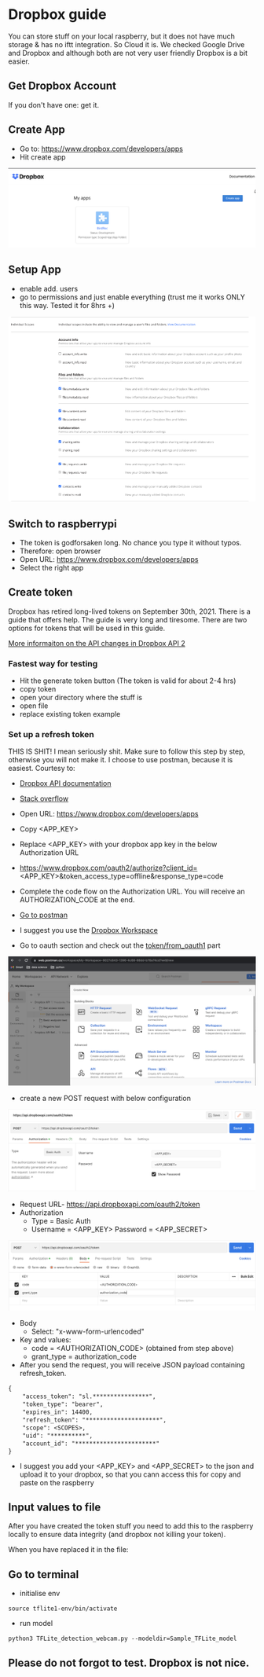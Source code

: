 # Dropbox guide
You can store stuff on your local raspberry, but it does not have much storage & has no iftt integration. So Cloud it is. 
We checked Google Drive and Dropbox and although both are not very user friendly Dropbox is a bit easier.

## Get Dropbox Account
If you don't have one: get it. 

## Create App
- Go to: https://www.dropbox.com/developers/apps
- Hit create app 

![](doc/Dropbox_app_create.png)

## Setup App
- enable add. users
- go to permissions and just enable everything (trust me it works ONLY this way. Tested it for 8hrs +)

![](doc/Dropbox_app_permissions.png)

## Switch to raspberrypi
- The token is godforsaken long. No chance you type it without typos. 
- Therefore: open browser
- Open URL: https://www.dropbox.com/developers/apps
- Select the right app

## Create token

Dropbox has retired long-lived tokens on September 30th, 2021. There is a guide that offers help. The guide is very long and tiresome. There are two options for tokens that will be used in this guide. 

[More informaiton on the API changes in Dropbox API 2](https://dropbox.tech/developers/migrating-app-permissions-and-access-tokens)

### Fastest way for testing
- Hit the generate token button (The token is valid for about 2-4 hrs) 
- copy token 
- open your directory where the stuff is 
- open file 
- replace existing token example 

### Set up a refresh token
THIS IS SHIT! I mean seriously shit. Make sure to follow this step by step, otherwise you will not make it. I choose to use postman, because it is easiest. Courtesy to: 
- [Dropbox API documentation](https://dropbox.tech/developers/migrating-app-permissions-and-access-tokens)
- [Stack overflow](https://stackoverflow.com/questions/70641660/how-do-you-get-and-use-a-refresh-token-for-the-dropbox-api-python-3-x)

- Open URL: https://www.dropbox.com/developers/apps
- Copy  <APP_KEY>  
- Replace <APP_KEY> with your dropbox app key in the below Authorization URL
- https://www.dropbox.com/oauth2/authorize?client_id=<APP_KEY>&token_access_type=offline&response_type=code
- Complete the code flow on the Authorization URL. You will receive an AUTHORIZATION_CODE at the end.
- [Go to postman](https://web.postman.co/)
- I suggest you use the [Dropbox Workspace](https://www.postman.com/dropbox-api/workspace/dropbox-s-public-workspace/overview)
- Go to oauth section and check out the [token/from_oauth1](https://www.postman.com/dropbox-api/workspace/dropbox-s-public-workspace/request/576034-98a81267-590c-4798-8672-42a564a58134) part

![](doc/postman_1.png)

- create a new POST request with below configuration

![](doc/postman_2.png)

- Request URL- https://api.dropboxapi.com/oauth2/token
- Authorization 
    - Type = Basic Auth 
    - Username = <APP_KEY> 
    Password = <APP_SECRET> 

![](doc/postman_3.png)

- Body
    - Select: "x-www-form-urlencoded"
- Key and values: 
    - code = <AUTHORIZATION_CODE> (obtained from step above) 
    - grant_type = authorization_code
- After you send the request, you will receive JSON payload containing refresh_token.
```
{
    "access_token": "sl.****************",
    "token_type": "bearer",
    "expires_in": 14400,
    "refresh_token": "*********************",
    "scope": <SCOPES>,
    "uid": "**********",
    "account_id": "***********************"
}
```
- I suggest you add your <APP_KEY> and  <APP_SECRET> to the json and upload it to your dropbox, so that you cann access this for copy and paste on the raspberry 

## Input values to file 
After you have created the token stuff you need to add this to the raspberry locally to ensure data integrity (and dropbox not killing your token).

When you have replaced it in the file:

## Go to terminal 
- initialise env 

```
source tflite1-env/bin/activate
```

- run model  
```
python3 TFLite_detection_webcam.py --modeldir=Sample_TFLite_model
```

## Please do not forgot to test. Dropbox is not nice. 
